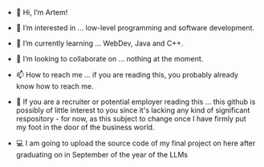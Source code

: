 - 👋 Hi, I’m Artem!
- 👀 I’m interested in ... low-level programming and software development.
- 🌱 I’m currently learning ... WebDev, Java and C++.
- 💞️ I’m looking to collaborate on ... nothing at the moment.
- 📫 How to reach me ... if you are reading this, you probably already know how to reach me.

- 🤔 If you are a recruiter or potential employer reading this ... this github is possibly of little interest to you since it's lacking any kind of significant respository - for now, as this subject to change once I have firmly put my foot in the door of the business world.
- 💻 I am going to upload the source code of my final project on here after graduating on in September of the year of the LLMs
